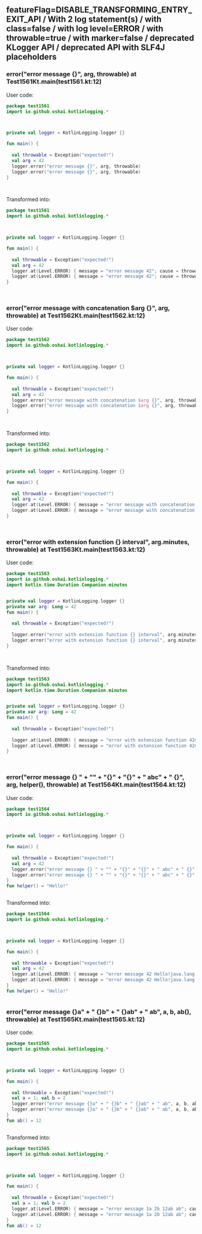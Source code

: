 ## featureFlag=DISABLE_TRANSFORMING_ENTRY_EXIT_API / With 2 log statement(s) / with class=false / with log level=ERROR / with throwable=true / with marker=false / deprecated KLogger API / deprecated API with SLF4J placeholders



###  error("error message {}", arg, throwable) at Test1561Kt.main(test1561.kt:12)

User code:
```kotlin
package test1561
import io.github.oshai.kotlinlogging.*



private val logger = KotlinLogging.logger {}

fun main() {
  
  val throwable = Exception("expected!")
  val arg = 42
  logger.error("error message {}", arg, throwable)
  logger.error("error message {}", arg, throwable)
}




```
  
Transformed into:
```kotlin
package test1561
import io.github.oshai.kotlinlogging.*



private val logger = KotlinLogging.logger {}

fun main() {
  
  val throwable = Exception("expected!")
  val arg = 42
  logger.at(Level.ERROR) { message = "error message 42"; cause = throwable; internalCompilerData = KLoggingEventBuilder.InternalCompilerData(messageTemplate = "\"error message {}\"", className = "test1561.Test1561Kt", methodName = "main", fileName = "test1561.kt", lineNumber = 12)
  logger.at(Level.ERROR) { message = "error message 42"; cause = throwable; internalCompilerData = KLoggingEventBuilder.InternalCompilerData(messageTemplate = "\"error message {}\"", className = "test1561.Test1561Kt", methodName = "main", fileName = "test1561.kt", lineNumber = 13)
}




```

###  error("error message with concatenation $arg {}", arg, throwable) at Test1562Kt.main(test1562.kt:12)

User code:
```kotlin
package test1562
import io.github.oshai.kotlinlogging.*



private val logger = KotlinLogging.logger {}

fun main() {
  
  val throwable = Exception("expected!")
  val arg = 42
  logger.error("error message with concatenation $arg {}", arg, throwable)
  logger.error("error message with concatenation $arg {}", arg, throwable)
}




```
  
Transformed into:
```kotlin
package test1562
import io.github.oshai.kotlinlogging.*



private val logger = KotlinLogging.logger {}

fun main() {
  
  val throwable = Exception("expected!")
  val arg = 42
  logger.at(Level.ERROR) { message = "error message with concatenation 42 42"; cause = throwable; internalCompilerData = KLoggingEventBuilder.InternalCompilerData(messageTemplate = "\"error message with concatenation $arg {}\"", className = "test1562.Test1562Kt", methodName = "main", fileName = "test1562.kt", lineNumber = 12)
  logger.at(Level.ERROR) { message = "error message with concatenation 42 42"; cause = throwable; internalCompilerData = KLoggingEventBuilder.InternalCompilerData(messageTemplate = "\"error message with concatenation $arg {}\"", className = "test1562.Test1562Kt", methodName = "main", fileName = "test1562.kt", lineNumber = 13)
}




```

###  error("error with extension function {} interval", arg.minutes, throwable) at Test1563Kt.main(test1563.kt:12)

User code:
```kotlin
package test1563
import io.github.oshai.kotlinlogging.*
import kotlin.time.Duration.Companion.minutes


private val logger = KotlinLogging.logger {}
private var arg: Long = 42
fun main() {
  
  val throwable = Exception("expected!")
  
  logger.error("error with extension function {} interval", arg.minutes, throwable)
  logger.error("error with extension function {} interval", arg.minutes, throwable)
}




```
  
Transformed into:
```kotlin
package test1563
import io.github.oshai.kotlinlogging.*
import kotlin.time.Duration.Companion.minutes


private val logger = KotlinLogging.logger {}
private var arg: Long = 42
fun main() {
  
  val throwable = Exception("expected!")
  
  logger.at(Level.ERROR) { message = "error with extension function 42m interval"; cause = throwable; internalCompilerData = KLoggingEventBuilder.InternalCompilerData(messageTemplate = "\"error with extension function {} interval\"", className = "test1563.Test1563Kt", methodName = "main", fileName = "test1563.kt", lineNumber = 12)
  logger.at(Level.ERROR) { message = "error with extension function 42m interval"; cause = throwable; internalCompilerData = KLoggingEventBuilder.InternalCompilerData(messageTemplate = "\"error with extension function {} interval\"", className = "test1563.Test1563Kt", methodName = "main", fileName = "test1563.kt", lineNumber = 13)
}




```

###  error("error message {} " + "" + "{}" + "{}" + " abc" + " {}", arg, helper(), throwable) at Test1564Kt.main(test1564.kt:12)

User code:
```kotlin
package test1564
import io.github.oshai.kotlinlogging.*



private val logger = KotlinLogging.logger {}

fun main() {
  
  val throwable = Exception("expected!")
  val arg = 42
  logger.error("error message {} " + "" + "{}" + "{}" + " abc" + " {}", arg, helper(), throwable)
  logger.error("error message {} " + "" + "{}" + "{}" + " abc" + " {}", arg, helper(), throwable)
}
fun helper() = "Hello!"



```
  
Transformed into:
```kotlin
package test1564
import io.github.oshai.kotlinlogging.*



private val logger = KotlinLogging.logger {}

fun main() {
  
  val throwable = Exception("expected!")
  val arg = 42
  logger.at(Level.ERROR) { message = "error message 42 Hello!java.lang.Exception: expected! abc {}"; internalCompilerData = KLoggingEventBuilder.InternalCompilerData(messageTemplate = "\"error message {} \" + \"\" + \"{}\" + \"{}\" + \" abc\" + \" {}\"", className = "test1564.Test1564Kt", methodName = "main", fileName = "test1564.kt", lineNumber = 12)
  logger.at(Level.ERROR) { message = "error message 42 Hello!java.lang.Exception: expected! abc {}"; internalCompilerData = KLoggingEventBuilder.InternalCompilerData(messageTemplate = "\"error message {} \" + \"\" + \"{}\" + \"{}\" + \" abc\" + \" {}\"", className = "test1564.Test1564Kt", methodName = "main", fileName = "test1564.kt", lineNumber = 13)
}
fun helper() = "Hello!"



```

###  error("error message {}a" + " {}b" + " {}ab" + " ab", a, b, ab(), throwable) at Test1565Kt.main(test1565.kt:12)

User code:
```kotlin
package test1565
import io.github.oshai.kotlinlogging.*



private val logger = KotlinLogging.logger {}

fun main() {
  
  val throwable = Exception("expected!")
  val a = 1; val b = 2
  logger.error("error message {}a" + " {}b" + " {}ab" + " ab", a, b, ab(), throwable)
  logger.error("error message {}a" + " {}b" + " {}ab" + " ab", a, b, ab(), throwable)
}
fun ab() = 12



```
  
Transformed into:
```kotlin
package test1565
import io.github.oshai.kotlinlogging.*



private val logger = KotlinLogging.logger {}

fun main() {
  
  val throwable = Exception("expected!")
  val a = 1; val b = 2
  logger.at(Level.ERROR) { message = "error message 1a 2b 12ab ab"; cause = throwable; internalCompilerData = KLoggingEventBuilder.InternalCompilerData(messageTemplate = "\"error message {}a\" + \" {}b\" + \" {}ab\" + \" ab\"", className = "test1565.Test1565Kt", methodName = "main", fileName = "test1565.kt", lineNumber = 12)
  logger.at(Level.ERROR) { message = "error message 1a 2b 12ab ab"; cause = throwable; internalCompilerData = KLoggingEventBuilder.InternalCompilerData(messageTemplate = "\"error message {}a\" + \" {}b\" + \" {}ab\" + \" ab\"", className = "test1565.Test1565Kt", methodName = "main", fileName = "test1565.kt", lineNumber = 13)
}
fun ab() = 12



```
